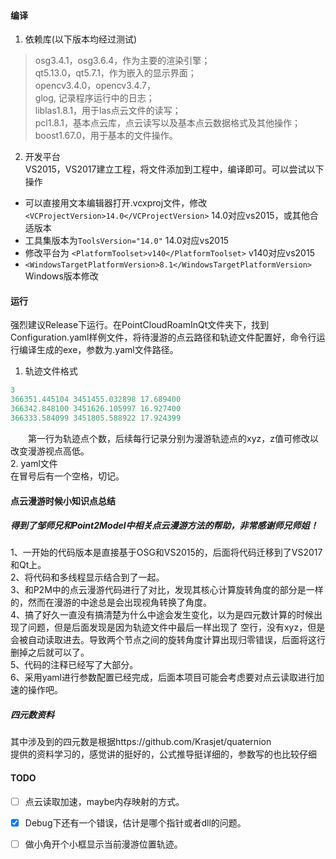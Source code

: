 #### 编译 ####
1. 依赖库(以下版本均经过测试)  
> osg3.4.1，osg3.6.4，作为主要的渲染引擎；   
> qt5.13.0，qt5.7.1，作为嵌入的显示界面；   
> opencv3.4.0，opencv3.4.7，   
> glog, 记录程序运行中的日志；   
> liblas1.8.1，用于las点云文件的读写；   
> pcl1.8.1，基本点云库，点云读写以及基本点云数据格式及其他操作；   
> boost1.67.0，用于基本的文件操作。   

2. 开发平台  
VS2015，VS2017建立工程，将文件添加到工程中，编译即可。可以尝试以下操作      
+ 可以直接用文本编辑器打开.vcxproj文件，修改 `<VCProjectVersion>14.0</VCProjectVersion>` 14.0对应vs2015，或其他合适版本   
+ 工具集版本为`ToolsVersion="14.0"` 14.0对应vs2015   
+ 修改平台为 `<PlatformToolset>v140</PlatformToolset>` v140对应vs2015
+ `<WindowsTargetPlatformVersion>8.1</WindowsTargetPlatformVersion>` Windows版本修改 
#### 运行 ####  
强烈建议Release下运行。在PointCloudRoamInQt文件夹下，找到Configuration.yaml样例文件，将待漫游的点云路径和轨迹文件配置好，命令行运行编译生成的exe，参数为.yaml文件路径。
1. 轨迹文件格式
``` C++
3 
366351.445104 3451455.032898 17.689400
366342.848100 3451626.105997 16.927400
366333.584099 3451805.588922 17.924399
```
&emsp;&emsp;第一行为轨迹点个数，后续每行记录分别为漫游轨迹点的xyz，z值可修改以改变漫游视点高低。   
2. yaml文件   
在冒号后有一个空格，切记。
#### 点云漫游时候小知识点总结 ####
##### 得到了邹师兄和Point2Model中相关点云漫游方法的帮助，非常感谢师兄师姐！ #####
1、一开始的代码版本是直接基于OSG和VS2015的，后面将代码迁移到了VS2017和Qt上。   
2、将代码和多线程显示结合到了一起。   
3、和P2M中的点云漫游代码进行了对比，发现其核心计算旋转角度的部分是一样的，然而在漫游的中途总是会出现视角转换了角度。   
4、搞了好久一直没有搞清楚为什么中途会发生变化，以为是四元数计算的时候出现了问题，但是后面发现是因为轨迹文件中最后一样出现了
空行，没有xyz，但是会被自动读取进去。导致两个节点之间的旋转角度计算出现归零错误，后面将这行删掉之后就可以了。   
5、代码的注释已经写了大部分。   
6、采用yaml进行参数配置已经完成，后面本项目可能会考虑要对点云读取进行加速的操作吧。
##### 四元数资料 #####
其中涉及到的四元数是根据https://github.com/Krasjet/quaternion   
提供的资料学习的，感觉讲的挺好的，公式推导挺详细的，参数写的也比较仔细
#### TODO ####
+ [ ] 点云读取加速，maybe内存映射的方式。    
* [x] Debug下还有一个错误，估计是哪个指针或者dll的问题。  
+ [ ] 做小角开个小框显示当前漫游位置轨迹。  
